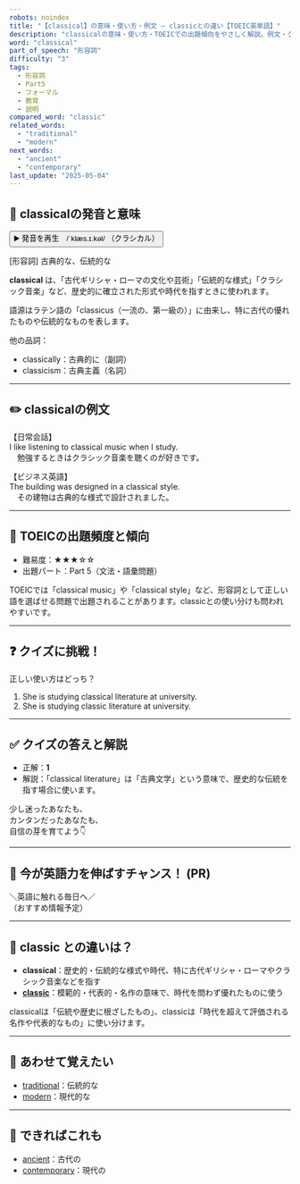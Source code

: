 ```yaml
---
robots: noindex
title: "【classical】の意味・使い方・例文 ― classicとの違い【TOEIC英単語】"
description: "classicalの意味・使い方・TOEICでの出題傾向をやさしく解説。例文・クイズ付きでclassicとの違いもわかりやすく学べます。"
word: "classical"
part_of_speech: "形容詞"
difficulty: "3"
tags:
  - 形容詞
  - Part5
  - フォーマル
  - 教育
  - 説明
compared_word: "classic"
related_words:
  - "traditional"
  - "modern"
next_words:
  - "ancient"
  - "contemporary"
last_update: "2025-05-04"
---
```


## 🔰 classicalの発音と意味

<button class="play-audio" onclick="playTTS('classical')">
  <span class="play-audio-main">
    ▶️ 発音を再生　/ˈklæs.ɪ.kəl/
  </span>
  <span class="play-audio-sub">
    （クラシカル）
  </span>
</button>

[形容詞] 古典的な、伝統的な

**classical** は、「古代ギリシャ・ローマの文化や芸術」「伝統的な様式」「クラシック音楽」など、歴史的に確立された形式や時代を指すときに使われます。

語源はラテン語の「classicus（一流の、第一級の）」に由来し、特に古代の優れたものや伝統的なものを表します。

他の品詞：  
- classically：古典的に（副詞）
- classicism：古典主義（名詞）

---

## ✏️ classicalの例文

【日常会話】  
I like listening to classical music when I study.  
　勉強するときはクラシック音楽を聴くのが好きです。

【ビジネス英語】  
The building was designed in a classical style.  
　その建物は古典的な様式で設計されました。

---

## 🎯 TOEICの出題頻度と傾向

- 難易度：★★★☆☆
- 出題パート：Part 5（文法・語彙問題）

TOEICでは「classical music」や「classical style」など、形容詞として正しい語を選ばせる問題で出題されることがあります。classicとの使い分けも問われやすいです。

---

## ❓ クイズに挑戦！

正しい使い方はどっち？

1. She is studying classical literature at university.  
2. She is studying classic literature at university.

---

## ✅ クイズの答えと解説

- 正解：**1**
- 解説：「classical literature」は「古典文学」という意味で、歴史的な伝統を指す場合に使います。

少し迷ったあなたも、  
カンタンだったあなたも、  
自信の芽を育てよう👇️

---

## 🚀 今が英語力を伸ばすチャンス！ (PR)

<div class="info-center">
＼英語に触れる毎日へ／<br>  
（おすすめ情報予定）
</div>

---

## 🤔  classic との違いは？

- **classical**：歴史的・伝統的な様式や時代、特に古代ギリシャ・ローマやクラシック音楽などを指す
- **[classic](/word/classic/)**：模範的・代表的・名作の意味で、時代を問わず優れたものに使う

classicalは「伝統や歴史に根ざしたもの」、classicは「時代を超えて評価される名作や代表的なもの」に使い分けます。

---

## 🧩 あわせて覚えたい

- [traditional](/word/traditional/)：伝統的な
- [modern](/word/modern/)：現代的な

---

## 📖 できればこれも

- [ancient](/word/ancient/)：古代の
- [contemporary](/word/contemporary/)：現代の

<!-- cvid: aid16_bid34 -->
